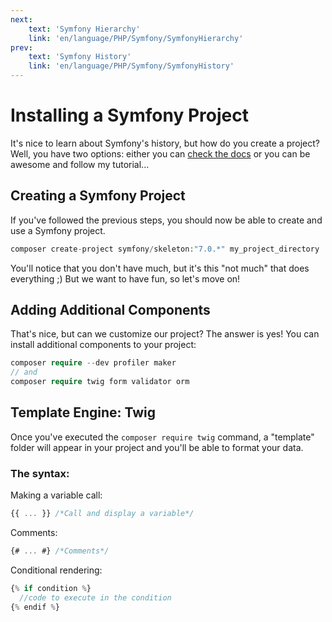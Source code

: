 ```yaml
---
next:
    text: 'Symfony Hierarchy'
    link: 'en/language/PHP/Symfony/SymfonyHierarchy'
prev: 
    text: 'Symfony History'
    link: 'en/language/PHP/Symfony/SymfonyHistory'
---
```


# Installing a Symfony Project

It's nice to learn about Symfony's history, but how do you create a project? Well, you have two options: either you can [check the docs](https://symfony.com/doc/current/setup.html#creating-symfony-applications) or you can be awesome and follow my tutorial...

## Creating a Symfony Project
If you've followed the previous steps, you should now be able to create and use a Symfony project.

```php
composer create-project symfony/skeleton:"7.0.*" my_project_directory
```

You'll notice that you don't have much, but it's this "not much" that does everything ;)
But we want to have fun, so let's move on!

## Adding Additional Components
That's nice, but can we customize our project? The answer is yes! You can install additional components to your project:

```php component examples
composer require --dev profiler maker
// and
composer require twig form validator orm
```

## Template Engine: Twig <a target="_blank" href="https://twig.symfony.com/"><Badge type="tip" text="Documentation" /></a>
Once you've executed the `composer require twig` command, a "template" folder will appear in your project and you'll be able to format your data.

### The syntax:
Making a variable call:
```js
{{ ... }} /*Call and display a variable*/
```

Comments:
```js
{# ... #} /*Comments*/
```

Conditional rendering:
```js
{% if condition %}
  //code to execute in the condition
{% endif %}
``` 